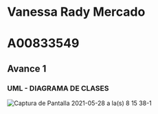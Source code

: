 # Vanessa Rady Mercado
# A00833549

## Avance 1
### UML - DIAGRAMA DE CLASES


![Captura de Pantalla 2021-05-28 a la(s) 8 15 38-1](https://user-images.githubusercontent.com/105666739/173897529-1185aa20-4bc8-40ae-aa9c-9d82aee18af3.png)
